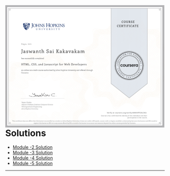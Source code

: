 <img align="left" alt="HTML5" src="https://github.com/Jaswanth1410/coursera-test/blob/aafe130d7cbde8222acf863f62c55040d71ecace/Certificate/Coursera%204WMVFP2KU3KU%20(pdf.io).jpg" />


----------------
----------------

# Solutions



- [Module -2 Solution](https://jaswanth1410.github.io/coursera-test/Module2-solutions/index.html)
- [Module -3 Solution](https://jaswanth1410.github.io/coursera-test/Module3-solutions/index.html)
- [Module -4 Solution](https://jaswanth1410.github.io/coursera-test/Module4-solutions/index.html)
- [Module -5 Solution](https://jaswanth1410.github.io/coursera-test/Module5-solutions/index.html)

-------------------
